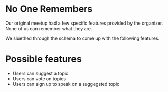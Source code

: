 # No One Remembers

Our original meetup had a few specific features provided by the organizer. None of us can remember what they are.

We sluethed through the schema to come up with the following features.

# Possible features

* Users can suggest a topic
* Users can vote on topics
* Users can sign up to speak on a suggegsted topic
